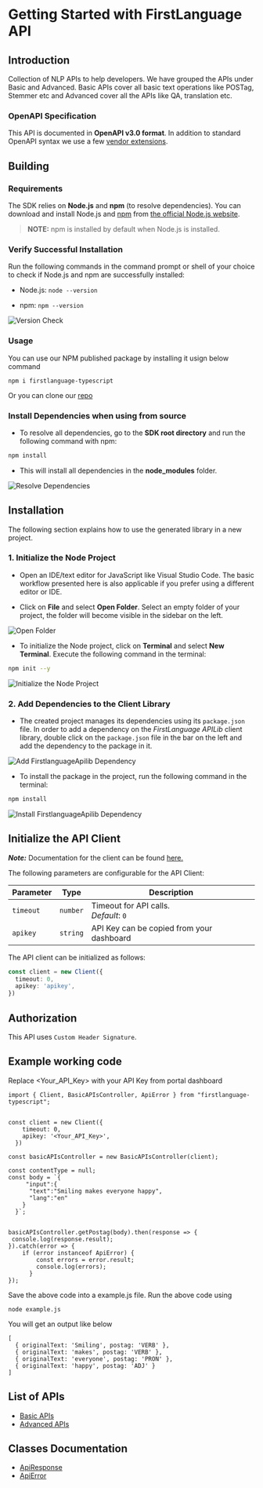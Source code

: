 
# Getting Started with FirstLanguage API

## Introduction

Collection of NLP APIs to help developers. We have grouped the APIs under Basic and Advanced. Basic APIs cover all basic text operations like POSTag, Stemmer etc and Advanced cover all the APIs like QA, translation etc.

### OpenAPI Specification

This API is documented in **OpenAPI v3.0 format**.
In addition to standard
OpenAPI syntax we use a few [vendor extensions](https://github.com/Redocly/redoc/blob/master/docs/redoc-vendor-extensions.md).

## Building

### Requirements

The SDK relies on **Node.js** and **npm** (to resolve dependencies). You can download and install Node.js and [npm](https://www.npmjs.com/) from [the official Node.js website](https://nodejs.org/en/download/).

> **NOTE:** npm is installed by default when Node.js is installed.

### Verify Successful Installation

Run the following commands in the command prompt or shell of your choice to check if Node.js and npm are successfully installed:

* Node.js: `node --version`

* npm: `npm --version`

![Version Check](https://apidocs.io/illustration/typescript?workspaceFolder=FirstLanguageAPI&step=versionCheck)

### Usage

You can use our NPM published package by installing it usign below command

```
npm i firstlanguage-typescript
```

Or you can clone our [repo](https://github.com/FirstLanguage/firstlanguage-typescript.git)


### Install Dependencies when using from source

- To resolve all dependencies, go to the **SDK root directory** and run the following command with npm:

```bash
npm install
```

- This will install all dependencies in the **node_modules** folder.

![Resolve Dependencies](https://apidocs.io/illustration/typescript?workspaceFolder=FirstLanguageAPI&workspaceName=firstlanguage-apilib&step=resolveDependency)

## Installation

The following section explains how to use the generated library in a new project.

### 1. Initialize the Node Project

- Open an IDE/text editor for JavaScript like Visual Studio Code. The basic workflow presented here is also applicable if you prefer using a different editor or IDE.

- Click on **File** and select **Open Folder**. Select an empty folder of your project, the folder will become visible in the sidebar on the left.

![Open Folder](https://apidocs.io/illustration/typescript?step=openProject)

- To initialize the Node project, click on **Terminal** and select **New Terminal**. Execute the following command in the terminal:

```bash
npm init --y
```

![Initialize the Node Project](https://apidocs.io/illustration/typescript?step=initializeProject)

### 2. Add Dependencies to the Client Library

- The created project manages its dependencies using its `package.json` file. In order to add a dependency on the *FirstLanguage APILib* client library, double click on the `package.json` file in the bar on the left and add the dependency to the package in it.

![Add FirstlanguageApilib Dependency](https://apidocs.io/illustration/typescript?workspaceFolder=FirstLanguageAPI&workspaceName=firstlanguage-apilib&step=importDependency)

- To install the package in the project, run the following command in the terminal:

```bash
npm install
```

![Install FirstlanguageApilib Dependency](https://apidocs.io/illustration/typescript?step=installDependency)

## Initialize the API Client

**_Note:_** Documentation for the client can be found [here.](/doc/client.md)

The following parameters are configurable for the API Client:

| Parameter | Type | Description |
|  --- | --- | --- |
| `timeout` | `number` | Timeout for API calls.<br>*Default*: `0` |
| `apikey` | `string` | API Key can be copied from your dashboard |

The API client can be initialized as follows:

```ts
const client = new Client({
  timeout: 0,
  apikey: 'apikey',
})
```

## Authorization

This API uses `Custom Header Signature`.

## Example working code
Replace <Your_API_Key> with your API Key from portal dashboard

```
import { Client, BasicAPIsController, ApiError } from "firstlanguage-typescript";


const client = new Client({
    timeout: 0,
    apikey: '<Your_API_Key>',
  })

const basicAPIsController = new BasicAPIsController(client);

const contentType = null;
const body = `{
     "input":{
      "text":"Smiling makes everyone happy",
      "lang":"en"
    }
  }`;

   
basicAPIsController.getPostag(body).then(response => {
 console.log(response.result);  
}).catch(error => {
    if (error instanceof ApiError) {
        const errors = error.result;        
        console.log(errors);
      }
});
```

Save the above code into a example.js file. Run the above code using 

```
node example.js
```

You will get an output like below

```
[
  { originalText: 'Smiling', postag: 'VERB' },
  { originalText: 'makes', postag: 'VERB' },
  { originalText: 'everyone', postag: 'PRON' },
  { originalText: 'happy', postag: 'ADJ' }
]
```

## List of APIs

* [Basic APIs](/doc/controllers/basic-ap-is.md)
* [Advanced APIs](/doc/controllers/advanced-ap-is.md)

## Classes Documentation

* [ApiResponse](/doc/api-response.md)
* [ApiError](/doc/api-error.md)

